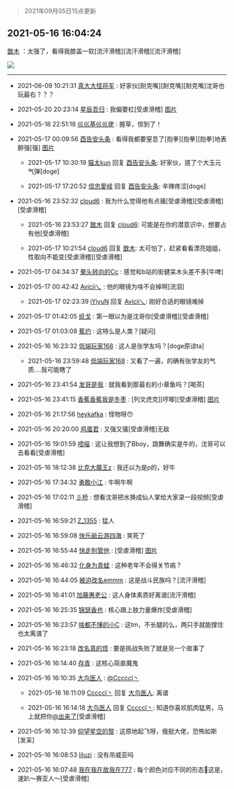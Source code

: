 > 2021年09月05日15点更新
<link rel="stylesheet" href="https://cdn.jsdelivr.net/gh/taotie6/sampleJSON@main/css/photo_show.css">


 ## 2021-05-16 16:04:24 

 [㪚木](https://www.coolapk.com/feed/27016030?shareKey=NTMzMGIwM2EzYzc5NjEzMTc3ZWU~) ：太强了，看得我膝盖一软[流汗滑稽][流汗滑稽][流汗滑稽] 

<div class="album">
<img class="img-item" src="http://image.coolapk.com/feed/2021/0516/16/1081091_6d85a63b_2258_5548@260x462.gif" />
</div>

 ------- 

- 2021-06-09 10:21:31 [真大大怪将军](uid=1179270) : 好家伙[耐克嘴][耐克嘴][耐克嘴]沈哥也玩最右？？？ 

- 2021-05-20 20:23:14 [星辰吾归](uid=1687029) : 我偏要杠[受虐滑稽] [图片](http://image.coolapk.com/feed/2021/0520/20/1687029_5067eb83_3360_4781@176x288.gif)

- 2021-05-18 22:51:18 [巛巛基巛巛佬](uid=1483975) : 握草，惊到了！ 

- 2021-05-17 00:09:56 [酉告安头条](uid=973354) : 看得我都要窒息了[抱拳][抱拳][抱拳]地表醉强[强] [图片](http://image.coolapk.com/feed/2021/0517/00/973354_f06eaee1_1395_299@1080x1440.jpeg)

    - 2021-05-17 10:30:19 [猫太kun](uid=15353) 回复 [酉告安头条](uid=973354): 好家伙，搓了个大玉元气弹[doge] 

    - 2021-05-17 17:20:52 [信忠愛岐](uid=1109522) 回复 [酉告安头条](uid=973354): 辛辣疼涩[doge] 

- 2021-05-16 23:52:32 [cloud6](uid=852635) : 我为什么觉得他有点骚[受虐滑稽][受虐滑稽][受虐滑稽] 

    - 2021-05-16 23:53:27 [㪚木](uid=1081091) 回复 [cloud6](uid=852635): 可能是在你的潜意识中，想要占有他[受虐滑稽] 

    - 2021-05-17 10:21:54 [cloud6](uid=852635) 回复 [㪚木](uid=1081091): 太可怕了，赶紧看看漂亮姐姐，性取向不能变[受虐滑稽][受虐滑稽] 

- 2021-05-17 04:34:37 [晕头转向的Cc](uid=1698447) : 感觉和b站的街健呆木头差不多[牛啤] 

- 2021-05-17 00:42:42 [Avicii乀](uid=2068349) : 他的眼镜为啥不会掉啊[流泪] 

    - 2021-05-17 02:23:39 [iYiyuN](uid=2677427) 回复 [Avicii乀](uid=2068349): 刚好合适的眼镜难掉 

- 2021-05-17 01:42:05 [纸戈](uid=1849959) : 第一眼以为是沈哥你[受虐滑稽][受虐滑稽] 

- 2021-05-17 01:03:08 [蕉灼](uid=795644) : 这特么是人类？[疑问] 

- 2021-05-16 16:23:32 [低端玩家168](uid=3759433) : 这人是张学友吗？[doge原谅ta] 

    - 2021-05-16 23:59:48 [低端玩家168](uid=3759433) : 又看了一遍，的确有张学友的气质….我可能瞎了 

- 2021-05-16 23:41:54 [发哥是我](uid=3997316) : 就我看到那最右的小章鱼吗？[喝茶] 

- 2021-05-16 23:41:15 [香蕉香蕉我是冬枣](uid=1029218) : [列文虎克][哼唧][受虐滑稽] [图片](http://image.coolapk.com/feed/2021/0516/23/1029218_d84c3bed_9673_8599@1080x2400.jpeg)

- 2021-05-16 21:17:56 [heykafka](uid=929692) : 怪物呀😯 

- 2021-05-16 20:20:00 [鸡蛋君](uid=1985531) : 又强又骚[受虐滑稽]无敌 

- 2021-05-16 19:01:59 [唔喵](uid=1945750) : 这让我想到了Bboy，跳舞确实是牛的，沈哥可以去看看[受虐滑稽] 

- 2021-05-16 18:12:38 [比克大魔王z](uid=824574) : 我还以为是p的，好牛 

- 2021-05-16 17:34:32 [勇敢小江](uid=1282724) : 牛啊牛啊 

- 2021-05-16 17:02:11 [彡桥](uid=3740933) : 想看沈哥把水换成仙人掌给大家录一段视频[受虐滑稽] 

- 2021-05-16 16:59:21 [Z_1355](uid=1115492) : 猛人 

- 2021-05-16 16:59:08 [快乐爺云游四海](uid=3678818) : 笑死了 

- 2021-05-16 16:55:44 [快走别管他](uid=3106640) : [受虐滑稽] [图片](http://image.coolapk.com/feed/2021/0516/16/3106640_eb0007de_5343_268@104x82.jpeg)

- 2021-05-16 16:46:32 [化身为青蛙](uid=1209189) : 这种老年不会得关节病？ 

- 2021-05-16 16:44:05 [被迫改名emmm](uid=3302275) : 这是战斗民族吗？[流汗滑稽] 

- 2021-05-16 16:41:01 [加藤惠老公](uid=1266680) : 这人身体素质好离谱[流汗滑稽] 

- 2021-05-16 16:25:35 [锦瑟香也](uid=627546) : 核心跟上肢力量爆炸[受虐滑稽] 

- 2021-05-16 16:23:57 [啥都不懂的小C](uid=2418955) : 这tm，不长腿的么，两只手就能撑住也太离谱了 

- 2021-05-16 16:23:18 [改名真的烦](uid=2838207) : 要是挑战失败了就是另一个故事了 

- 2021-05-16 16:14:40 [存青](uid=1006954) : 这核心简直魔鬼 

- 2021-05-16 16:10:35 [大鸟医人](uid=1511304) : <a class="feed-link-uname" href="/u/Cccccl丶">@Cccccl丶</a> 

    - 2021-05-16 16:11:09 [Cccccl丶](uid=7508619) 回复 [大鸟医人](uid=1511304): 离谱 

    - 2021-05-16 16:14:18 [大鸟医人](uid=1511304) 回复 [Cccccl丶](uid=7508619): 知道你喜欢肌肉猛男，马上就把你<a class="feed-link-uname" href="/u/出来了">@出来了</a>[受虐滑稽] 

- 2021-05-16 16:12:39 [仰望星空的黎](uid=1961388) : 这原地起飞呀，俄挺大佬，恐怖如斯 [发呆] 

- 2021-05-16 16:08:53 [liluzi](uid=3499639) : 没有吊威亚吗 

- 2021-05-16 16:07:48 [我在我在故我在777](uid=2728082) : 每个颜色对应不同的形态🐴这是，速趴～赛亚人～[受虐滑稽] 

